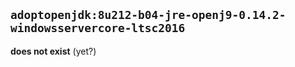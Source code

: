 ## `adoptopenjdk:8u212-b04-jre-openj9-0.14.2-windowsservercore-ltsc2016`

**does not exist** (yet?)
